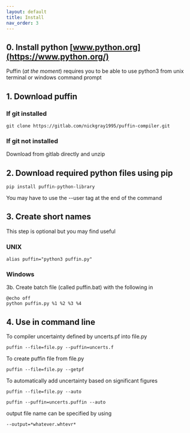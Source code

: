```yaml
---
layout: default
title: Install
nav_order: 3
---
```



## 0. Install python [www.python.org](https://www.python.org/)
Puffin (*at the moment*) requires you to be able to use python3 from unix terminal or windows command prompt

## 1. Download puffin
### If git installed

    git clone https://gitlab.com/nickgray1995/puffin-compiler.git

### If git not installed

Download from gitlab directly and unzip

## 2. Download required python files using pip

    pip install puffin-python-library

You may have to use the --user tag at the end of the command

## 3. Create short names
This step is optional but you may find useful
### UNIX

    alias puffin="python3 puffin.py"

### Windows
3b. Create batch file (called puffin.bat) with the following in

    @echo off
    python puffin.py %1 %2 %3 %4

## 4. Use in command line

To compiler uncertainty defined by uncerts.pf into file.py

    puffin --file=file.py --puffin=uncerts.f

To create puffin file from file.py

    puffin --file=file.py --getpf

To automatically add uncertainty based on significant figures

    puffin --file=file.py --auto

    puffin --puffin=uncerts.puffin --auto

output file name can be specified by using

    --output=*whatever.whtevr*
